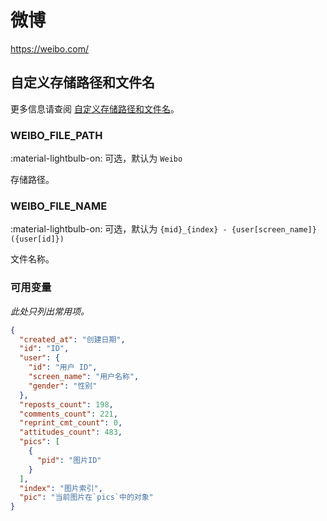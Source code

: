 # 微博

<https://weibo.com/>

## 自定义存储路径和文件名

更多信息请查阅 [自定义存储路径和文件名](../#customizing-storage-path--file-name)。

### WEIBO_FILE_PATH

:material-lightbulb-on: 可选，默认为 `Weibo`

存储路径。

### WEIBO_FILE_NAME

:material-lightbulb-on: 可选，默认为 `{mid}_{index} - {user[screen_name]}({user[id]})`

文件名称。

### 可用变量

_此处只列出常用项。_

```json
{
  "created_at": "创建日期",
  "id": "ID",
  "user": {
    "id": "用户 ID",
    "screen_name": "用户名称",
    "gender": "性别"
  },
  "reposts_count": 198,
  "comments_count": 221,
  "reprint_cmt_count": 0,
  "attitudes_count": 483,
  "pics": [
    {
      "pid": "图片ID"
    }
  ],
  "index": "图片索引",
  "pic": "当前图片在`pics`中的对象"
}
```
